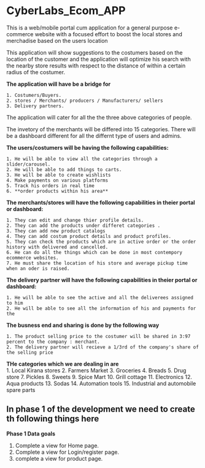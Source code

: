 # CyberLabs_Ecom_APP

This is a web/mobile portal cum application for a general purpose e-commerce website with a focused effort to boost the local stores and merchadise based on the users location

This application will show suggestions to the costumers based on the location of the customer and the application will optimize his search with the nearby store results with respect to the distance of within a certain radius of the costumer. 

**The application will have be a bridge for**

    1. Costumers/Buyers. 
    2. stores / Merchants/ producers / Manufacturers/ sellers 
    3. Delivery partners. 

The application will cater for all the the three above categories of people. 

The invetory of the merchants will be differed into 15 categories. 
There will be a dashboard different for all the differnt type of users and admins.

**The users/costumers will be having the following capabilities:**

    1. He will be able to view all the categories through a slider/carousel. 
    2. He will be able to add things to carts.
    3. He will be able to create wishlists
    4. Make payments on various platforms
    5. Track his orders in real time
    6. **order products within his area** 

**The merchants/stores will have the following capabilities in theier portal or dashboard:** 

    1. They can edit and change thier profile details. 
    2. They can add the products under differet categories .
    3. They can add new product catalogs
    4. They can add costum product details and product profiles. 
    5. They can check the products which are in active order or the order history with delivered and cancelled. 
    6. He can do all the things which can be done in most contempory ecommerce websites. 
    7. He must share the location of his store and average pickup time when an oder is raised. 

**The delivery partner will have the following capabilities in theier portal or dashboard:** 

    1. He will be able to see the active and all the deliverees assigned to him
    2. He will be able to see all the information of his and payments for the 
    
**The busness end and sharing is done by the following way** 

    1. The product selling price to the costumer will be shared in 3:97 percent to the company : merchant. 
    2. The delivery partner will recieve a 1/3rd of the company's share of the selling price

**THe categories which we are dealing in are**    
    1. Local Kirana stores
    2. Farmers Market
    3. Groceries
    4. Breads
    5. Drug store 
    7. Pickles 
    8. Sweets
    9. Spice Mart
    10. Grill cottage
    11. Electronics
    12. Aqua products
    13. Sodas
    14. Automation tools
    15. Industrial and automobile spare parts
    
## In phase 1 of the development we need to create th following things here

   **Phase 1 Data goals**
   1. Complete a view for Home page.
   2. Complete a view for Login/register page.
   3. complete a view for product page.
   



